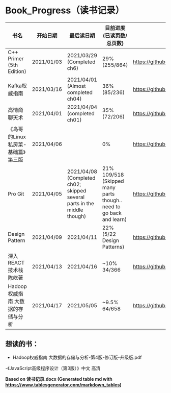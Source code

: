 # Book_Progress（读书记录）
| 书名                               | 开始日期   | 最后读日期                                                              | 目前进度 (已读页数/总页数)                                          | 笔记（Github链接）                                                 |
|------------------------------------|------------|-------------------------------------------------------------------------|---------------------------------------------------------------------|--------------------------------------------------------------------|
| C++ Primer (5th Edition)           | 2021/01/03 | 2021/03/29 (Completed ch6)                                              | 29% (255/864)                                                       | https://github.com/awsk1994/cpp_Primer_notes                       |
| Kafka权威指南                      | 2021/03/16 | 2021/04/01 (Almost completed ch04)                                      | 36% (85/236)                                                        | https://github.com/awsk1994/Kafka_The_Definitive_Guide_Notes       |
| 高情商聊天术                       | 2021/04/01 | 2021/04/04 (completed ch01)                                             | 35%  (72/206)                                                       | https://github.com/awsk1994/TalkingWithEmotionalIntelligence_Notes |
| 《鸟哥的Linux私房菜-基础篇》第三版 | 2021/04/06 |                                                                         | 0%                                                                  | https://github.com/awsk1994/NiaoGe_Linux_Notes                     |
| Pro Git                            | 2021/04/05 | 2021/04/08 (Completed ch02; skipped several parts in the middle though) | 21% 109/518 (Skipped many parts though.. need to go back and learn) | https://github.com/awsk1994/Pro_Git_notes                          |
| Design Pattern                     | 2021/04/09 | 2021/04/11                                                              | 22% (5/22 Design Patterns)                                          | https://github.com/awsk1994/Design_Pattern_Notes                   |
| 深入REACT技术栈 陈屹著             | 2021/04/13 | 2021/04/16                                                              | ~10% 34/366                                                         | https://github.com/awsk1994/Deep_Dive_React_Stack_Notes            |
| Hadoop权威指南 大数据的存储与分析 | 2021/04/17 | 2021/05/05                                                              | ~9.5% 64/658                                                         | https://github.com/awsk1994/Hadoop_The_Definitive_Guide_Notes            |



## 想读的书：

 - Hadoop权威指南 大数据的存储与分析-第4版-修订版-升级版.pdf

 -《JavaScript高级程序设计（第3版）》中文 高清 



**Based on 读书记录.docx (Generated table md with https://www.tablesgenerator.com/markdown_tables)**
